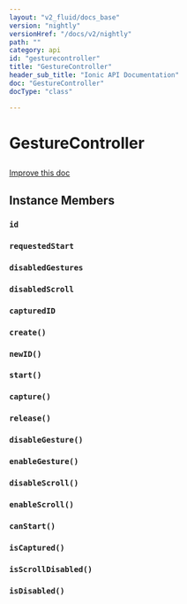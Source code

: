 ```yaml
---
layout: "v2_fluid/docs_base"
version: "nightly"
versionHref: "/docs/v2/nightly"
path: ""
category: api
id: "gesturecontroller"
title: "GestureController"
header_sub_title: "Ionic API Documentation"
doc: "GestureController"
docType: "class"

---
```










<h1 class="api-title">
<a class="anchor" name="gesture-controller" href="#gesture-controller"></a>

GestureController





</h1>

<a class="improve-v2-docs" href="http://github.com/driftyco/ionic/edit/master//Users/briandennis/Ionic/ionic/src/gestures/gesture-controller.ts#L27">
Improve this doc
</a>










<!-- @usage tag -->


<!-- @property tags -->



<!-- instance methods on the class -->

<h2><a class="anchor" name="instance-members" href="#instance-members"></a>Instance Members</h2>

<div id="id"></div>

<h3>
<a class="anchor" name="id" href="#id"></a>
<code>id</code>
  

</h3>












<div id="requestedStart"></div>

<h3>
<a class="anchor" name="requestedStart" href="#requestedStart"></a>
<code>requestedStart</code>
  

</h3>












<div id="disabledGestures"></div>

<h3>
<a class="anchor" name="disabledGestures" href="#disabledGestures"></a>
<code>disabledGestures</code>
  

</h3>












<div id="disabledScroll"></div>

<h3>
<a class="anchor" name="disabledScroll" href="#disabledScroll"></a>
<code>disabledScroll</code>
  

</h3>












<div id="capturedID"></div>

<h3>
<a class="anchor" name="capturedID" href="#capturedID"></a>
<code>capturedID</code>
  

</h3>












<div id="create"></div>

<h3>
<a class="anchor" name="create" href="#create"></a>
<code>create()</code>
  

</h3>












<div id="newID"></div>

<h3>
<a class="anchor" name="newID" href="#newID"></a>
<code>newID()</code>
  

</h3>












<div id="start"></div>

<h3>
<a class="anchor" name="start" href="#start"></a>
<code>start()</code>
  

</h3>












<div id="capture"></div>

<h3>
<a class="anchor" name="capture" href="#capture"></a>
<code>capture()</code>
  

</h3>












<div id="release"></div>

<h3>
<a class="anchor" name="release" href="#release"></a>
<code>release()</code>
  

</h3>












<div id="disableGesture"></div>

<h3>
<a class="anchor" name="disableGesture" href="#disableGesture"></a>
<code>disableGesture()</code>
  

</h3>












<div id="enableGesture"></div>

<h3>
<a class="anchor" name="enableGesture" href="#enableGesture"></a>
<code>enableGesture()</code>
  

</h3>












<div id="disableScroll"></div>

<h3>
<a class="anchor" name="disableScroll" href="#disableScroll"></a>
<code>disableScroll()</code>
  

</h3>












<div id="enableScroll"></div>

<h3>
<a class="anchor" name="enableScroll" href="#enableScroll"></a>
<code>enableScroll()</code>
  

</h3>












<div id="canStart"></div>

<h3>
<a class="anchor" name="canStart" href="#canStart"></a>
<code>canStart()</code>
  

</h3>












<div id="isCaptured"></div>

<h3>
<a class="anchor" name="isCaptured" href="#isCaptured"></a>
<code>isCaptured()</code>
  

</h3>












<div id="isScrollDisabled"></div>

<h3>
<a class="anchor" name="isScrollDisabled" href="#isScrollDisabled"></a>
<code>isScrollDisabled()</code>
  

</h3>












<div id="isDisabled"></div>

<h3>
<a class="anchor" name="isDisabled" href="#isDisabled"></a>
<code>isDisabled()</code>
  

</h3>















<!-- related link --><!-- end content block -->


<!-- end body block -->

